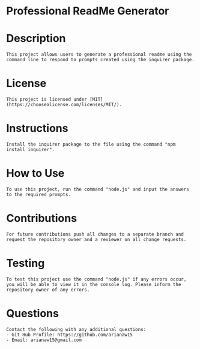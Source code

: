# Professional ReadMe Generator

# Description
    This project allows users to generate a professional readme using the command line to respond to prompts created using the inquirer package.

# License
    This project is licensed under [MIT](https://choosealicense.com/licenses/MIT/).

# Instructions
    Install the inquirer package to the file using the command "npm install inquirer".

# How to Use
    To use this project, run the command "node.js" and input the answers to the required prompts.

# Contributions
    For future contributions push all changes to a separate branch and request the repository owner and a reviewer on all change requests.

# Testing
    To test this project use the command "node.js" if any errors occur, you will be able to view it in the console log. Please inform the repository owner of any errors.

# Questions
    Contact the following with any additional questions:
    - Git Hub Profile: https://github.com/arianaw15
    - Email: arianaw15@gmail.com